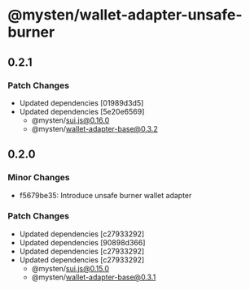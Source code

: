 # @mysten/wallet-adapter-unsafe-burner

## 0.2.1

### Patch Changes

- Updated dependencies [01989d3d5]
- Updated dependencies [5e20e6569]
  - @mysten/sui.js@0.16.0
  - @mysten/wallet-adapter-base@0.3.2

## 0.2.0

### Minor Changes

- f5679be35: Introduce unsafe burner wallet adapter

### Patch Changes

- Updated dependencies [c27933292]
- Updated dependencies [90898d366]
- Updated dependencies [c27933292]
- Updated dependencies [c27933292]
  - @mysten/sui.js@0.15.0
  - @mysten/wallet-adapter-base@0.3.1
